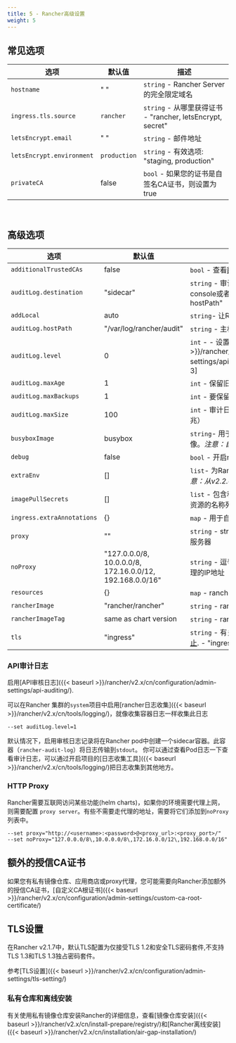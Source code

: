 ```yaml
---
title: 5 - Rancher高级设置
weight: 5
---
```


## 常见选项

| 选项 | 默认值| 描述 |
| --- | --- | --- |
| `hostname` | " " | `string` - Rancher Server的完全限定域名 |
| `ingress.tls.source` | `rancher` | `string` - 从哪里获得证书 - "rancher, letsEncrypt, secret" |
| `letsEncrypt.email` | " " | `string` - 邮件地址 |
| `letsEncrypt.environment` | `production` | `string` - 有效选项: "staging, production" |
| `privateCA` | false | `bool` - 如果您的证书是自签名CA证书，则设置为true |

<br/>

## 高级选项

| 选项 | 默认值   | 描述 |
| --- | --- | --- |
| `additionalTrustedCAs` | false | `bool` - 查看[额外的授信CA证书](#额外的授信ca证书) |
| `auditLog.destination` | "sidecar" | `string` - 审计日志传输到sidecar container console或者hostPath volume - "sidecar, hostPath" |
| `addLocal` | auto | `string`- 让Rancher检测并导入`local`集群 |
| `auditLog.hostPath` | "/var/log/rancher/audit" | `string` - 主机上的目标日志文件|
| `auditLog.level` | 0 | `int` - - 设置[API审核日志]({{< baseurl >}}/rancher/v2.x/cn/configuration/admin-settings/api-auditing/)等级. 0是关闭。 [0-3] |
| `auditLog.maxAge` | 1 | `int` - 保留旧审核日志文件的最大天数 |
| `auditLog.maxBackups` | 1 | `int` - 要保留的最大审计日志文件数 |
| `auditLog.maxSize` | 100 | `int` - 审计日志文件轮换前的最大大小（单位兆） |
| `busyboxImage` | busybox | `string`- 用于收集审计日志的busybox镜像。*注意：自v2.2.0起可用* |
| `debug` | false | `bool` - 开启rancher server debug模式 |
| `extraEnv` | [] | `list`- 为Rancher设置其他环境变量。*注意：从v2.2.0开始可用* |
| `imagePullSecrets` | [] | `list` - 包含私有镜像仓库登录凭据的Secret资源的名称列表 |
| `ingress.extraAnnotations` | {} | `map` - 用于自定义入口的附加注释 |
| `proxy` | "" | `string` - string - Rancher的HTTP[S]代理服务器|
| `noProxy` | "127.0.0.0/8,<br/>10.0.0.0/8,<br/>172.16.0.0/12,<br/>192.168.0.0/16" | `string` - 逗号分隔的主机名列表或不使用代理的IP地址 |
| `resources` | {} | `map` - rancher pod 资源请求和限制 |
| `rancherImage` | "rancher/rancher" | `string` - rancher镜像名称 |
| `rancherImageTag` | same as chart version | `string` - rancher/rancher镜像版本 |
| `tls` | "ingress" | `string` - 有关详细信息，请参阅[外部TLS终止](#外部TLS终止). - "ingress, external" |

### API审计日志

启用[API审核日志]({{< baseurl >}}/rancher/v2.x/cn/configuration/admin-settings/api-auditing/).

可以在Rancher 集群的`system`项目中启用[rancher日志收集]({{< baseurl >}}/rancher/v2.x/cn/tools/logging/)，就像收集容器日志一样收集此日志

```plain
--set auditLog.level=1
```

默认情况下，启用审核日志记录将在Rancher pod中创建一个sidecar容器。此容器（`rancher-audit-log`）将日志传输到`stdout`。 你可以通过查看Pod日志一下查看审计日志，可以通过开启项目的[日志收集工具]({{< baseurl >}}/rancher/v2.x/cn/tools/logging/)把日志收集到其他地方。

### HTTP Proxy

Rancher需要互联网访问某些功能(helm charts)，如果你的环境需要代理上网，则需要配置 `proxy server`。有些不需要走代理的地址，需要将它们添加到`noProxy`列表中。

```plain
--set proxy="http://<username>:<password>@<proxy_url>:<proxy_port>/"
--set noProxy="127.0.0.0/8\,10.0.0.0/8\,172.16.0.0/12\,192.168.0.0/16"
```

## 额外的授信CA证书

如果您有私有镜像仓库、应用商店或proxy代理，您可能需要向Rancher添加额外的授信CA证书，[自定义CA根证书]({{< baseurl >}}/rancher/v2.x/cn/configuration/admin-settings/custom-ca-root-certificate/)

## TLS设置

在Rancher v2.1.7中，默认TLS配置为仅接受TLS 1.2和安全TLS密码套件,不支持TLS 1.3和TLS 1.3独占密码套件。

参考[TLS设置]({{< baseurl >}}/rancher/v2.x/cn/configuration/admin-settings/tls-setting/)

### 私有仓库和离线安装

有关使用私有镜像仓库安装Rancher的详细信息，查看[镜像仓库安装]({{< baseurl >}}/rancher/v2.x/cn/install-prepare/registry/)和[Rancher离线安装]({{< baseurl >}}/rancher/v2.x/cn/installation/air-gap-installation/)
